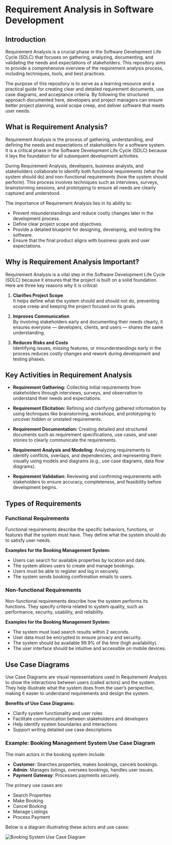 # Requirement Analysis in Software Development

## Introduction

Requirement Analysis is a crucial phase in the Software Development Life Cycle (SDLC) that focuses on gathering, analyzing, documenting, and validating the needs and expectations of stakeholders. This repository aims to provide a comprehensive overview of the requirement analysis process, including techniques, tools, and best practices.

The purpose of this repository is to serve as a learning resource and a practical guide for creating clear and detailed requirement documents, use case diagrams, and acceptance criteria. By following the structured approach documented here, developers and project managers can ensure better project planning, avoid scope creep, and deliver software that meets user needs.

## What is Requirement Analysis?

Requirement Analysis is the process of gathering, understanding, and defining the needs and expectations of stakeholders for a software system. It is a critical phase in the Software Development Life Cycle (SDLC) because it lays the foundation for all subsequent development activities.

During Requirement Analysis, developers, business analysts, and stakeholders collaborate to identify both functional requirements (what the system should do) and non-functional requirements (how the system should perform). This process involves techniques such as interviews, surveys, brainstorming sessions, and prototyping to ensure all needs are clearly captured and understood.

The importance of Requirement Analysis lies in its ability to:

- Prevent misunderstandings and reduce costly changes later in the development process.
- Define clear project scope and objectives.
- Provide a detailed blueprint for designing, developing, and testing the software.
- Ensure that the final product aligns with business goals and user expectations.
## Why is Requirement Analysis Important?

Requirement Analysis is a vital step in the Software Development Life Cycle (SDLC) because it ensures that the project is built on a solid foundation. Here are three key reasons why it is critical:

1. **Clarifies Project Scope**  
   It helps define what the system should and should not do, preventing scope creep and keeping the project focused on its goals.

2. **Improves Communication**  
   By involving stakeholders early and documenting their needs clearly, it ensures everyone — developers, clients, and users — shares the same understanding.

3. **Reduces Risks and Costs**  
   Identifying issues, missing features, or misunderstandings early in the process reduces costly changes and rework during development and testing phases.
## Key Activities in Requirement Analysis

- **Requirement Gathering:** Collecting initial requirements from stakeholders through interviews, surveys, and observation to understand their needs and expectations.

- **Requirement Elicitation:** Refining and clarifying gathered information by using techniques like brainstorming, workshops, and prototyping to uncover hidden or unstated requirements.

- **Requirement Documentation:** Creating detailed and structured documents such as requirement specifications, use cases, and user stories to clearly communicate the requirements.

- **Requirement Analysis and Modeling:** Analyzing requirements to identify conflicts, overlaps, and dependencies, and representing them visually using models and diagrams (e.g., use case diagrams, data flow diagrams).

- **Requirement Validation:** Reviewing and confirming requirements with stakeholders to ensure accuracy, completeness, and feasibility before development begins.
## Types of Requirements

### Functional Requirements

Functional requirements describe the specific behaviors, functions, or features that the system must have. They define what the system should do to satisfy user needs.

**Examples for the Booking Management System:**  
- Users can search for available properties by location and date.  
- The system allows users to create and manage bookings.  
- Users must be able to register and log in securely.  
- The system sends booking confirmation emails to users.  

### Non-functional Requirements

Non-functional requirements describe how the system performs its functions. They specify criteria related to system quality, such as performance, security, usability, and reliability.

**Examples for the Booking Management System:**  
- The system must load search results within 2 seconds.  
- User data must be encrypted to ensure privacy and security.  
- The system should be available 99.9% of the time (high availability).  
- The user interface should be intuitive and accessible on mobile devices.
## Use Case Diagrams

Use Case Diagrams are visual representations used in Requirement Analysis to show the interactions between users (called actors) and the system. They help illustrate what the system does from the user’s perspective, making it easier to understand requirements and design the system.

**Benefits of Use Case Diagrams:**  
- Clarify system functionality and user roles  
- Facilitate communication between stakeholders and developers  
- Help identify system boundaries and interactions  
- Support writing detailed use case descriptions  

### Example: Booking Management System Use Case Diagram

The main actors in the booking system include:  
- **Customer**: Searches properties, makes bookings, cancels bookings.  
- **Admin**: Manages listings, oversees bookings, handles user issues.  
- **Payment Gateway**: Processes payments securely.  

The primary use cases are:  
- Search Properties  
- Make Booking  
- Cancel Booking  
- Manage Listings  
- Process Payment  

Below is a diagram illustrating these actors and use cases:

![Booking System Use Case Diagram](./alx-booking-uc.png)



